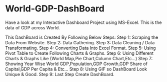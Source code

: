 # World-GDP-DashBoard

Have a look at my Interactive Dashboard Project using MS-Excel. This is the data of GDP across World.

This DashBoard is Created By Following Below Steps:
Step 1: Scraping the Data From Website.
Step 2: Data Gathering.
Step 3: Data Cleaning / Data Transformating.
Step 4: Converting Data Into Excel Format.
Step 5: Using Pivot Table to Create Following Charts & Graphs.
Step 6: Using Different Charts & Graphs Like (World Map,Pie Chart,Column Chart,Etc...)
Step 7: Showing Year Wise World GDP,Population,GDP Growth,GDP Share of Capital,GDP Per Capita & Etc...
Step 8: Using GIF so DashBoard Look Unique & Good.
Step 9: Last Step Create DashBoard.
